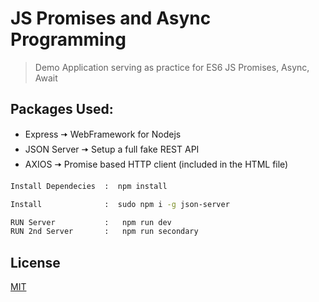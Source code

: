 # JS Promises and Async Programming

> Demo Application serving as practice for ES6 JS Promises, Async, Await

## Packages Used:

- Express 🠆 WebFramework for Nodejs
- JSON Server 🠆 Setup a full fake REST API
- AXIOS 🠆 Promise based HTTP client (included in the HTML file)

```bash
Install Dependecies  :	npm install

Install              :  sudo npm i -g json-server

RUN Server           :   npm run dev
RUN 2nd Server       :   npm run secondary

```

## License
[MIT](https://choosealicense.com/licenses/mit/)
